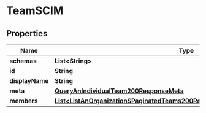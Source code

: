 

# TeamSCIM


## Properties

| Name | Type | Description | Notes |
|------------ | ------------- | ------------- | -------------|
|**schemas** | **List&lt;String&gt;** |  |  |
|**id** | **String** |  |  |
|**displayName** | **String** |  |  |
|**meta** | [**QueryAnIndividualTeam200ResponseMeta**](QueryAnIndividualTeam200ResponseMeta.md) |  |  |
|**members** | [**List&lt;ListAnOrganizationSPaginatedTeams200ResponseResourcesInnerMembersInner&gt;**](ListAnOrganizationSPaginatedTeams200ResponseResourcesInnerMembersInner.md) |  |  [optional] |



